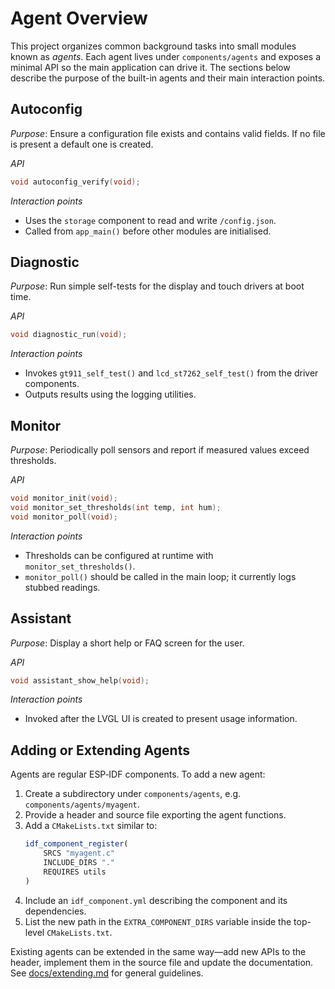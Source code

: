 # Agent Overview

This project organizes common background tasks into small modules known as *agents*. Each agent lives under `components/agents` and exposes a minimal API so the main application can drive it. The sections below describe the purpose of the built-in agents and their main interaction points.

## Autoconfig

*Purpose*: Ensure a configuration file exists and contains valid fields. If no file is present a default one is created.

*API*
```c
void autoconfig_verify(void);
```

*Interaction points*
- Uses the `storage` component to read and write `/config.json`.
- Called from `app_main()` before other modules are initialised.

## Diagnostic

*Purpose*: Run simple self-tests for the display and touch drivers at boot time.

*API*
```c
void diagnostic_run(void);
```

*Interaction points*
- Invokes `gt911_self_test()` and `lcd_st7262_self_test()` from the driver components.
- Outputs results using the logging utilities.

## Monitor

*Purpose*: Periodically poll sensors and report if measured values exceed thresholds.

*API*
```c
void monitor_init(void);
void monitor_set_thresholds(int temp, int hum);
void monitor_poll(void);
```

*Interaction points*
- Thresholds can be configured at runtime with `monitor_set_thresholds()`.
- `monitor_poll()` should be called in the main loop; it currently logs stubbed readings.

## Assistant

*Purpose*: Display a short help or FAQ screen for the user.

*API*
```c
void assistant_show_help(void);
```

*Interaction points*
- Invoked after the LVGL UI is created to present usage information.

## Adding or Extending Agents

Agents are regular ESP‑IDF components. To add a new agent:

1. Create a subdirectory under `components/agents`, e.g. `components/agents/myagent`.
2. Provide a header and source file exporting the agent functions.
3. Add a `CMakeLists.txt` similar to:
   ```cmake
   idf_component_register(
       SRCS "myagent.c"
       INCLUDE_DIRS "."
       REQUIRES utils
   )
   ```
4. Include an `idf_component.yml` describing the component and its dependencies.
5. List the new path in the `EXTRA_COMPONENT_DIRS` variable inside the top-level `CMakeLists.txt`.

Existing agents can be extended in the same way—add new APIs to the header, implement them in the source file and update the documentation. See [docs/extending.md](extending.md) for general guidelines.
